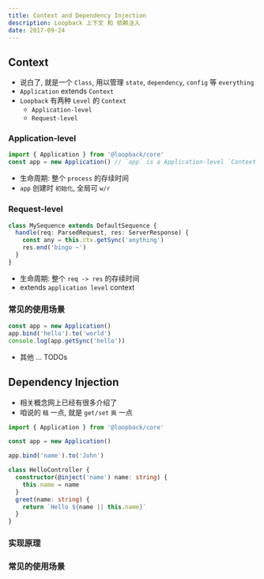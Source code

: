 ```yaml
---
title: Context and Dependency Injection
description: Loopback 上下文 和 依赖注入
date: 2017-09-24
---
```


## Context

* 说白了, 就是一个 `Class`, 用以管理 `state`, `dependency`, `config` 等 `everything`
* `Application` extends `Context`
* `Loopback` 有两种 `Level` 的 `Context`
  - `Application-level`
  - `Request-level`

### Application-level

```ts
import { Application } from '@loopback/core'
const app = new Application() // `app` is a Application-level `Context`
```

* 生命周期: 整个 `process` 的存续时间
* `app` 创建时 `初始化`, 全局可 `w/r`

### Request-level

```ts
class MySequence extends DefaultSequence {
  handle(req: ParsedRequest, res: ServerResponse) {
    const any = this.ctx.getSync('anything')
    res.end('bingo ~')
  }
}
```

* 生命周期: 整个 `req -> res` 的存续时间
* extends `application level` context

### 常见的使用场景

```ts
const app = new Application()
app.bind('hello').to('world')
console.log(app.getSync('hello'))
```

* 其他 ... TODOs

## Dependency Injection

* 相关概念网上已经有很多介绍了
* 咱说的 `糙` 一点, 就是 `get/set` `爽` 一点

```ts
import { Application } from '@loopback/core'

const app = new Application()

app.bind('name').to('John')

class HelloController {
  constructor(@inject('name') name: string) {
    this.name = name
  }
  greet(name: string) {
    return `Hello ${name || this.name}`
  }
}
```

### 实现原理

### 常见的使用场景
